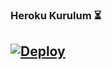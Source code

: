 
### Heroku Kurulum ⏳
[![Deploy](https://www.herokucdn.com/deploy/button.svg)](https://heroku.com/deploy?template=https://github.com/Mert0120/Music)
-
